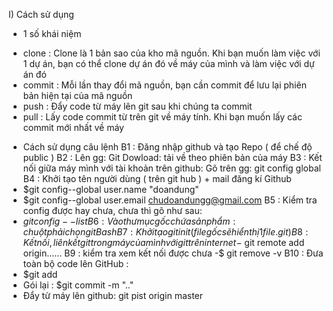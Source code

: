 I) Cách sử dụng
- 1 số khái niệm
+ clone : Clone là 1 bản sao của kho mã nguồn. Khi bạn muốn làm việc với 1 dự án, bạn có thể clone dự án đó về máy của mình và làm việc với dự án đó 
+ commit : Mỗi lần thay đổi mã nguồn, bạn cần commit để lưu lại phiên bản hiện tại của mã nguồn
+ push : Đẩy code từ máy lên git sau khi chúng ta commit
+ pull : Lấy code commit từ trên git về máy tính. Khi bạn muốn lấy các commit mới nhất về máy 

- Cách sử dụng câu lệnh
B1 : Đăng nhập github và tạo Repo ( để chế độ public )
B2 : Lên gg: Git Dowload: tải về theo phiên bản của máy 
B3 : Kết nối giữa máy mình với tài khoản trên github: Gõ trên gg: git config global
B4 : Khởi tạo tên người dùng ( trên git hub ) + mail đăng kí Github
- $git config--global user.name "doandung"
- $git config--global user.email chudoandungg@gmail.com
B5 : Kiểm tra config được hay chưa, chưa thì gõ như sau: 
- $git config--list
B6 : Vào thư mục gốc chứa sản phẩm: chuột phải chọn gitBash
B7 : Khởi tạo git init ( file gốc sẽ hiển thị 1 file .git )
B8 : Kết nối, liên kết git trong máy của mình với git trên internet
-$ git remote add origin......
B9 : kiểm tra xem kết nối được chưa
-$ git remove -v
B10 : Đưa toàn bộ code lên GitHub :
- $git add
- Gói lại : $git commit -m ".."
- Đẩy từ máy lên github: git pist origin master
